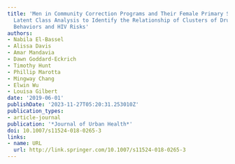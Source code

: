 ```yaml
---
title: 'Men in Community Correction Programs and Their Female Primary Sex Partners:
  Latent Class Analysis to Identify the Relationship of Clusters of Drug Use and Sexual
  Behaviors and HIV Risks'
authors:
- Nabila El-Bassel
- Alissa Davis
- Amar Mandavia
- Dawn Goddard-Eckrich
- Timothy Hunt
- Phillip Marotta
- Mingway Chang
- Elwin Wu
- Louisa Gilbert
date: '2019-06-01'
publishDate: '2023-11-27T05:20:31.253010Z'
publication_types:
- article-journal
publication: '*Journal of Urban Health*'
doi: 10.1007/s11524-018-0265-3
links:
- name: URL
  url: http://link.springer.com/10.1007/s11524-018-0265-3
---
```

